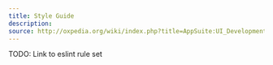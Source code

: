 ```yaml
---
title: Style Guide
description: 
source: http://oxpedia.org/wiki/index.php?title=AppSuite:UI_Development_Style_Guide
---
```


TODO: Link to eslint rule set
